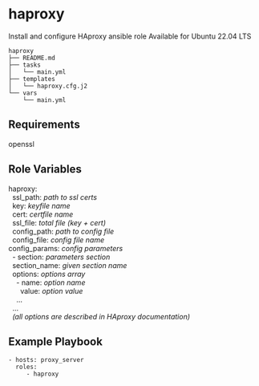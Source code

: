 # haproxy

Install and configure HAproxy ansible role
Available for Ubuntu 22.04 LTS

    haproxy
    ├── README.md
    ├── tasks
    │   └── main.yml
    ├── templates
    │   └── haproxy.cfg.j2
    └── vars
        └── main.yml

## Requirements

openssl

## Role Variables

haproxy:<br>
&nbsp; ssl_path: *path to ssl certs*<br>
&nbsp; key: *keyfile name*<br>
&nbsp; cert: *certfile name*<br>
&nbsp; ssl_file: *total file (key + cert)*<br>
&nbsp; config_path: *path to config file*<br>
&nbsp; config_file: *config file name*<br>
config_params: *config parameters*<br>
&nbsp; \- section: *parameters section*<br>
&nbsp; section_name: *given section name*<br>
&nbsp; options: *options array*<br>
&nbsp; &nbsp; \- name: *option name*<br>
&nbsp; &nbsp; &nbsp; value: *option value*<br>
&nbsp; &nbsp; ...<br>
&nbsp; ...<br>
&nbsp; *(all options are described in HAproxy documentation)*<br>

## Example Playbook

    - hosts: proxy_server
      roles:
         - haproxy